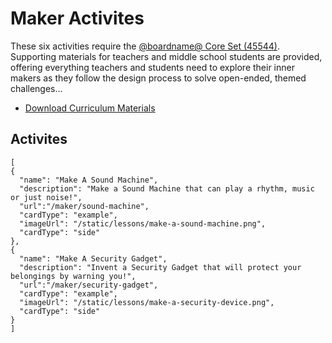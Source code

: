 # Maker Activites

These six activities require the [@boardname@ Core Set (45544)](https://education.lego.com/en-us/products/lego-mindstorms-education-ev3-core-set-/5003400). Supporting materials for teachers and middle school students are provided, offering everything teachers and students need to explore their inner makers as they follow the design process to solve open-ended, themed challenges...

* [Download Curriculum Materials](https://education.lego.com/en-us/downloads/mindstorms-ev3/curriculum)

## Activites

```codecard
[
{
  "name": "Make A Sound Machine",
  "description": "Make a Sound Machine that can play a rhythm, music or just noise!",
  "url":"/maker/sound-machine",
  "cardType": "example",
  "imageUrl": "/static/lessons/make-a-sound-machine.png",
  "cardType": "side"  
},
{
  "name": "Make A Security Gadget",
  "description": "Invent a Security Gadget that will protect your belongings by warning you!",
  "url":"/maker/security-gadget",
  "cardType": "example",
  "imageUrl": "/static/lessons/make-a-security-device.png",
  "cardType": "side"  
}
]
```
